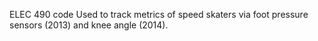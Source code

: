 ELEC 490 code
Used to track metrics of speed skaters via foot pressure sensors (2013) and knee angle (2014).
